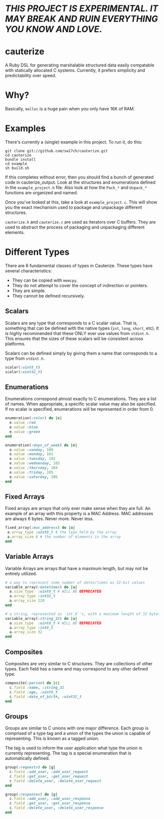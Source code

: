# *THIS PROJECT IS EXPERIMENTAL. IT MAY BREAK AND RUIN EVERYTHING YOU KNOW AND LOVE.*

# cauterize

A Ruby DSL for generating marshalable structured data easily compatable with
statically allocated C systems. Currently, it prefers simplicity and
predictability over speed.

# Why?

Basically, `malloc` is a huge pain when you only have 16K of RAM.

# Examples

There's currently a (single) example in this project. To run it, do this:

```
git clone git://github.com/sw17ch/cauterize.git
cd cauterize
bundle install
cd example
sh build.sh
```

If this completes without error, then you should find a bunch of generated code
in cauterize_output. Look at the structures and enumerations defined in the
`example_project.h` file. Also look at how the `Pack_*` and `Unpack_*`
functions are organized and named.

Once you've looked at this, take a look at `example_project.c`. This will show
you the exact mechanism used to package and unpackage different structures.

`cauterize.h` and `cauterize.c` are used as iterators over C buffers. They are
used to abstract the process of packaging and unpackaging different elements.

# Different Types

There are 6 fundamental classes of types in Cauterize. These types have several characteristics:

* They can be copied with `memcpy`.
* They do not attempt to cover the concept of indirection or pointers.
* They are simple.
* They cannot be defined recursively.

## Scalars

Scalars are any type that corresponds to a C scalar value. That is, something
that can be defined with the native types (`int`, `long`, `short`, etc). It is
highly recommended that these ONLY ever use values from `stdint.h`. This
ensures that the sizes of these scalars will be consistent across platforms.

Scalars can be defined simply by giving them a name that corresponds to a type
from `stdint.h`.

```ruby
scalar(:uint8_t)
scalar(:uint32_t)
```

## Enumerations

Enumerations correspond almost exactly to C enumerations. They are a list of
names. When appropriate, a specific scalar value may also be specified. If no
scalar is specified, enumerations will be represented in order from 0.

```ruby
enumeration(:color) do |e|
  e.value :red
  e.value :blue
  e.value :green
end

enumeration(:days_of_week) do |e|
  e.value :sunday, 100
  e.value :monday, 101
  e.value :tuesday, 102
  e.value :wednesday, 103
  e.value :thursday, 104
  e.value :friday, 105
  e.value :saturday, 106
end
```

## Fixed Arrays

Fixed arrays are arrays that only ever make sense when they are full. An
example of an array with this property is a MAC Address. MAC addresses are
always 6 bytes. Never more. Never less.

```ruby
fixed_array(:mac_address) do |a|
 a.array_type :uint8_t # the type held by the array
 a.array_size 6 # the number of elements in the array
end
```

## Variable Arrays

Variable Arrays are arrays that have a maximum length, but may not be entirely
utilized.

```ruby
# a way to represent some number of dates/times as 32-bit values
variable_array(:datetimes) do |a|
  a.size_type  :uint8_t # WILL BE DEPRECATED
  a.array_type :int32_t
  a.array_size 128
end

# a string, represented as `int_8`'s, with a maximum length of 32 bytes
variable_array(:string_32) do |a|
  a.size_type  :uint8_t # WILL BE DEPRECATED
  a.array_type :int8_t
  a.array_size 32
end
```

## Composites

Composites are very similar to C structures. They are collections of other
types. Each field has a name and may correspond to any other defined type.

```ruby
composite(:person) do |c|
  c.field :name, :string_32
  c.field :age, :uint8_t
  c.field :date_of_birth, :uint32_t
end
```

## Groups

Groups are similar to C unions with one major difference. Each group is
comprised of a type tag and a union of the types the union is capable of
representing. This is known as a tagged union.

The tag is used to inform the user application what type the union is currently
representing. The tag is a special enumeration that is automatically defined.

```ruby
group(:requests) do |g|
  c.field :add_user, :add_user_request
  c.field :get_user, :get_user_request
  c.field :delete_user, :delete_user_request
end

group(:responses) do |g|
  c.field :add_user, :add_user_response
  c.field :get_user, :get_user_response
  c.field :delete_user, :delete_user_response
end
```
